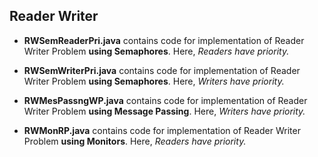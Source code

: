 ## Reader Writer

- __RWSemReaderPri.java__ contains code for implementation of Reader Writer Problem __using Semaphores__. Here, _Readers have priority._

- __RWSemWriterPri.java__ contains code for implementation of Reader Writer Problem __using Semaphores__. Here, _Writers have priority._

- __RWMesPassngWP.java__ contains code for implementation of Reader Writer Problem __using Message Passing__. Here, _Writers have priority._

- __RWMonRP.java__ contains code for implementation of Reader Writer Problem __using Monitors__. Here, _Readers have priority._
